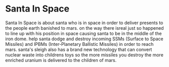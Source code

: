# Santa In Space
Santa In Space is about santa who is in space in order to deliver presents to the people earth banished to mars. on the way there isreal just so happened to line up with his position in space causing santa to be in the middle of the iron dome. help santa dodge and destroy incoming SSMs (Surface to Space Missiles) and IPBMs (Inter-Planetary Ballistic Missiles) in order to reach mars. santa's sleigh also has a brand new technology that can convert nuclear waste into childrens toys so the more missiles you destroy the more enriched uranium is delivered to the children of mars.
